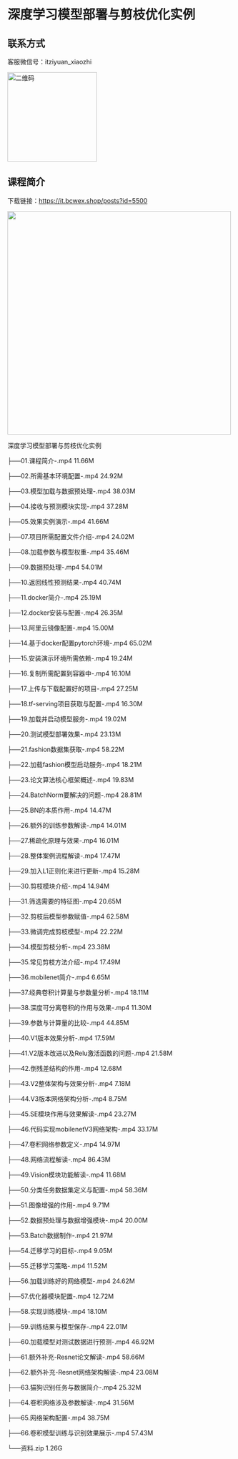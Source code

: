 # 深度学习模型部署与剪枝优化实例

## 联系方式

客服微信号：itziyuan_xiaozhi

<img src="https://ziyuanyun.oss-cn-guangzhou.aliyuncs.com/common/20240614073449/666b82192834a.jpg" width="200" height="200" alt="二维码">

## 课程简介

下载链接：https://it.bcwex.shop/posts?id=5500

<img src="https://ziyuanyun.oss-cn-guangzhou.aliyuncs.com/yun/20241201162617/674c1da940858.jpg" width="500" alt="">

  深度学习模型部署与剪枝优化实例



 ├──01.课程简介-.mp4 11.66M

 ├──02.所需基本环境配置-.mp4 24.92M

 ├──03.模型加载与数据预处理-.mp4 38.03M

 ├──04.接收与预测模块实现-.mp4 37.28M

 ├──05.效果实例演示-.mp4 41.66M

 ├──07.项目所需配置文件介绍-.mp4 24.02M

 ├──08.加载参数与模型权重-.mp4 35.46M

 ├──09.数据预处理-.mp4 54.01M

 ├──10.返回线性预测结果-.mp4 40.74M

 ├──11.docker简介-.mp4 25.19M

 ├──12.docker安装与配置-.mp4 26.35M

 ├──13.阿里云镜像配置-.mp4 15.00M

 ├──14.基于docker配置pytorch环境-.mp4 65.02M

 ├──15.安装演示环境所需依赖-.mp4 19.24M

 ├──16.复制所需配置到容器中-.mp4 16.10M

 ├──17.上传与下载配置好的项目-.mp4 27.25M

 ├──18.tf-serving项目获取与配置-.mp4 16.30M

 ├──19.加载并启动模型服务-.mp4 19.02M

 ├──20.测试模型部署效果-.mp4 23.13M

 ├──21.fashion数据集获取-.mp4 58.22M

 ├──22.加载fashion模型启动服务-.mp4 18.21M

 ├──23.论文算法核心框架概述-.mp4 19.83M

 ├──24.BatchNorm要解决的问题-.mp4 28.81M

 ├──25.BN的本质作用-.mp4 14.47M

 ├──26.额外的训练参数解读-.mp4 14.01M

 ├──27.稀疏化原理与效果-.mp4 16.01M

 ├──28.整体案例流程解读-.mp4 17.47M

 ├──29.加入L1正则化来进行更新-.mp4 15.28M

 ├──30.剪枝模块介绍-.mp4 14.94M

 ├──31.筛选需要的特征图-.mp4 20.65M

 ├──32.剪枝后模型参数赋值-.mp4 62.58M

 ├──33.微调完成剪枝模型-.mp4 22.22M

 ├──34.模型剪枝分析-.mp4 23.38M

 ├──35.常见剪枝方法介绍-.mp4 17.49M

 ├──36.mobilenet简介-.mp4 6.65M

 ├──37.经典卷积计算量与参数量分析-.mp4 18.11M

 ├──38.深度可分离卷积的作用与效果-.mp4 11.30M

 ├──39.参数与计算量的比较-.mp4 44.85M

 ├──40.V1版本效果分析-.mp4 17.59M

 ├──41.V2版本改进以及Relu激活函数的问题-.mp4 21.58M

 ├──42.倒残差结构的作用-.mp4 12.68M

 ├──43.V2整体架构与效果分析-.mp4 7.18M

 ├──44.V3版本网络架构分析-.mp4 8.75M

 ├──45.SE模块作用与效果解读-.mp4 23.27M

 ├──46.代码实现mobilenetV3网络架构-.mp4 33.17M

 ├──47.卷积网络参数定义-.mp4 14.97M

 ├──48.网络流程解读-.mp4 86.43M

 ├──49.Vision模块功能解读-.mp4 11.68M

 ├──50.分类任务数据集定义与配置-.mp4 58.36M

 ├──51.图像增强的作用-.mp4 9.71M

 ├──52.数据预处理与数据增强模块-.mp4 20.00M

 ├──53.Batch数据制作-.mp4 21.97M

 ├──54.迁移学习的目标-.mp4 9.05M

 ├──55.迁移学习策略-.mp4 11.52M

 ├──56.加载训练好的网络模型-.mp4 24.62M

 ├──57.优化器模块配置-.mp4 12.72M

 ├──58.实现训练模块-.mp4 18.10M

 ├──59.训练结果与模型保存-.mp4 22.01M

 ├──60.加载模型对测试数据进行预测-.mp4 46.92M

 ├──61.额外补充-Resnet论文解读-.mp4 58.66M

 ├──62.额外补充-Resnet网络架构解读-.mp4 23.08M

 ├──63.猫狗识别任务与数据简介-.mp4 25.32M

 ├──64.卷积网络涉及参数解读-.mp4 31.56M

 ├──65.网络架构配置-.mp4 38.75M

 ├──66.卷积模型训练与识别效果展示-.mp4 57.43M

 └──资料.zip 1.26G

  